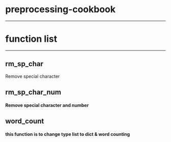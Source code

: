 # preprocessing-cookbook

---

# function list

---
## rm_sp_char
Remove special character


## rm_sp_char_num
#### Remove special character and number


## word_count
#### this function is to change type list to dict & word counting
